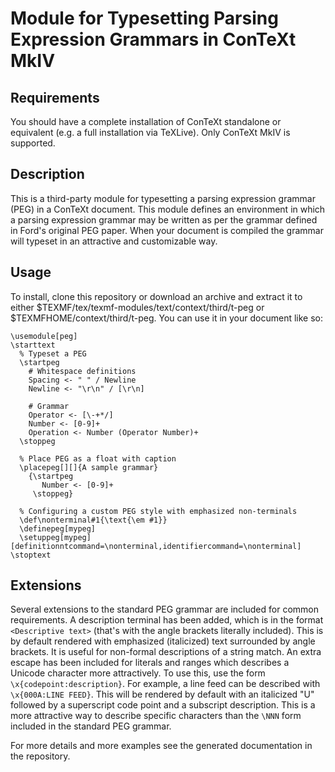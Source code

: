 # Module for Typesetting Parsing Expression Grammars in ConTeXt MkIV
## Requirements
You should have a complete installation of ConTeXt standalone or equivalent (e.g. a full installation via TeXLive). Only
ConTeXt MkIV is supported.

## Description
This is a third-party module for typesetting a parsing expression grammar (PEG) in a ConTeXt document. This module
defines an environment in which a parsing expression grammar may be written as per the grammar defined in Ford's
original PEG paper. When your document is compiled the grammar will typeset in an attractive and customizable way.

## Usage
To install, clone this repository or download an archive and extract it to either
$TEXMF/tex/texmf-modules/text/context/third/t-peg or $TEXMFHOME/context/third/t-peg. You can use it in your document
like so:

    \usemodule[peg]
    \starttext
      % Typeset a PEG
      \startpeg
        # Whitespace definitions
        Spacing <- " " / Newline
        Newline <- "\r\n" / [\r\n]

        # Grammar
        Operator <- [\-+*/]
        Number <- [0-9]+
        Operation <- Number (Operator Number)+
      \stoppeg

      % Place PEG as a float with caption
      \placepeg[][]{A sample grammar}
        {\startpeg
           Number <- [0-9]+
         \stoppeg}

      % Configuring a custom PEG style with emphasized non-terminals
      \def\nonterminal#1{\text{\em #1}}
      \definepeg[mypeg]
      \setuppeg[mypeg][definitionntcommand=\nonterminal,identifiercommand=\nonterminal]
    \stoptext

## Extensions
Several extensions to the standard PEG grammar are included for common requirements. A description
terminal has been added, which is in the format `<Descriptive text>` (that's with the angle brackets literally
included). This is by default rendered with emphasized (italicized) text surrounded by angle brackets. It is useful for
non-formal descriptions of a string match. An extra escape has been included for literals and ranges which describes a
Unicode character more attractively. To use this, use the form `\x{codepoint:description}`. For example, a line feed can
be described with `\x{000A:LINE FEED}`. This will be rendered by default with an italicized "U" followed by a
superscript code point and a subscript description. This is a more attractive way to describe specific characters than
the `\NNN` form included in the standard PEG grammar.

For more details and more examples see the generated documentation in the repository.
